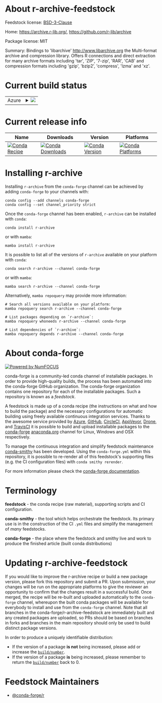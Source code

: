 About r-archive-feedstock
=========================

Feedstock license: [BSD-3-Clause](https://github.com/conda-forge/r-archive-feedstock/blob/main/LICENSE.txt)

Home: https://archive.r-lib.org/, https://github.com/r-lib/archive

Package license: MIT

Summary: Bindings to 'libarchive' <http://www.libarchive.org> the Multi-format archive and compression library. Offers R connections and direct extraction for many archive formats including 'tar', 'ZIP', '7-zip', 'RAR', 'CAB' and compression formats including 'gzip', 'bzip2', 'compress', 'lzma' and 'xz'.

Current build status
====================


<table>
    
  <tr>
    <td>Azure</td>
    <td>
      <details>
        <summary>
          <a href="https://dev.azure.com/conda-forge/feedstock-builds/_build/latest?definitionId=19798&branchName=main">
            <img src="https://dev.azure.com/conda-forge/feedstock-builds/_apis/build/status/r-archive-feedstock?branchName=main">
          </a>
        </summary>
        <table>
          <thead><tr><th>Variant</th><th>Status</th></tr></thead>
          <tbody><tr>
              <td>linux_64_r_base4.2</td>
              <td>
                <a href="https://dev.azure.com/conda-forge/feedstock-builds/_build/latest?definitionId=19798&branchName=main">
                  <img src="https://dev.azure.com/conda-forge/feedstock-builds/_apis/build/status/r-archive-feedstock?branchName=main&jobName=linux&configuration=linux%20linux_64_r_base4.2" alt="variant">
                </a>
              </td>
            </tr><tr>
              <td>linux_64_r_base4.3</td>
              <td>
                <a href="https://dev.azure.com/conda-forge/feedstock-builds/_build/latest?definitionId=19798&branchName=main">
                  <img src="https://dev.azure.com/conda-forge/feedstock-builds/_apis/build/status/r-archive-feedstock?branchName=main&jobName=linux&configuration=linux%20linux_64_r_base4.3" alt="variant">
                </a>
              </td>
            </tr>
          </tbody>
        </table>
      </details>
    </td>
  </tr>
</table>

Current release info
====================

| Name | Downloads | Version | Platforms |
| --- | --- | --- | --- |
| [![Conda Recipe](https://img.shields.io/badge/recipe-r--archive-green.svg)](https://anaconda.org/conda-forge/r-archive) | [![Conda Downloads](https://img.shields.io/conda/dn/conda-forge/r-archive.svg)](https://anaconda.org/conda-forge/r-archive) | [![Conda Version](https://img.shields.io/conda/vn/conda-forge/r-archive.svg)](https://anaconda.org/conda-forge/r-archive) | [![Conda Platforms](https://img.shields.io/conda/pn/conda-forge/r-archive.svg)](https://anaconda.org/conda-forge/r-archive) |

Installing r-archive
====================

Installing `r-archive` from the `conda-forge` channel can be achieved by adding `conda-forge` to your channels with:

```
conda config --add channels conda-forge
conda config --set channel_priority strict
```

Once the `conda-forge` channel has been enabled, `r-archive` can be installed with `conda`:

```
conda install r-archive
```

or with `mamba`:

```
mamba install r-archive
```

It is possible to list all of the versions of `r-archive` available on your platform with `conda`:

```
conda search r-archive --channel conda-forge
```

or with `mamba`:

```
mamba search r-archive --channel conda-forge
```

Alternatively, `mamba repoquery` may provide more information:

```
# Search all versions available on your platform:
mamba repoquery search r-archive --channel conda-forge

# List packages depending on `r-archive`:
mamba repoquery whoneeds r-archive --channel conda-forge

# List dependencies of `r-archive`:
mamba repoquery depends r-archive --channel conda-forge
```


About conda-forge
=================

[![Powered by
NumFOCUS](https://img.shields.io/badge/powered%20by-NumFOCUS-orange.svg?style=flat&colorA=E1523D&colorB=007D8A)](https://numfocus.org)

conda-forge is a community-led conda channel of installable packages.
In order to provide high-quality builds, the process has been automated into the
conda-forge GitHub organization. The conda-forge organization contains one repository
for each of the installable packages. Such a repository is known as a *feedstock*.

A feedstock is made up of a conda recipe (the instructions on what and how to build
the package) and the necessary configurations for automatic building using freely
available continuous integration services. Thanks to the awesome service provided by
[Azure](https://azure.microsoft.com/en-us/services/devops/), [GitHub](https://github.com/),
[CircleCI](https://circleci.com/), [AppVeyor](https://www.appveyor.com/),
[Drone](https://cloud.drone.io/welcome), and [TravisCI](https://travis-ci.com/)
it is possible to build and upload installable packages to the
[conda-forge](https://anaconda.org/conda-forge) [anaconda.org](https://anaconda.org/)
channel for Linux, Windows and OSX respectively.

To manage the continuous integration and simplify feedstock maintenance
[conda-smithy](https://github.com/conda-forge/conda-smithy) has been developed.
Using the ``conda-forge.yml`` within this repository, it is possible to re-render all of
this feedstock's supporting files (e.g. the CI configuration files) with ``conda smithy rerender``.

For more information please check the [conda-forge documentation](https://conda-forge.org/docs/).

Terminology
===========

**feedstock** - the conda recipe (raw material), supporting scripts and CI configuration.

**conda-smithy** - the tool which helps orchestrate the feedstock.
                   Its primary use is in the construction of the CI ``.yml`` files
                   and simplify the management of *many* feedstocks.

**conda-forge** - the place where the feedstock and smithy live and work to
                  produce the finished article (built conda distributions)


Updating r-archive-feedstock
============================

If you would like to improve the r-archive recipe or build a new
package version, please fork this repository and submit a PR. Upon submission,
your changes will be run on the appropriate platforms to give the reviewer an
opportunity to confirm that the changes result in a successful build. Once
merged, the recipe will be re-built and uploaded automatically to the
`conda-forge` channel, whereupon the built conda packages will be available for
everybody to install and use from the `conda-forge` channel.
Note that all branches in the conda-forge/r-archive-feedstock are
immediately built and any created packages are uploaded, so PRs should be based
on branches in forks and branches in the main repository should only be used to
build distinct package versions.

In order to produce a uniquely identifiable distribution:
 * If the version of a package **is not** being increased, please add or increase
   the [``build/number``](https://docs.conda.io/projects/conda-build/en/latest/resources/define-metadata.html#build-number-and-string).
 * If the version of a package **is** being increased, please remember to return
   the [``build/number``](https://docs.conda.io/projects/conda-build/en/latest/resources/define-metadata.html#build-number-and-string)
   back to 0.

Feedstock Maintainers
=====================

* [@conda-forge/r](https://github.com/conda-forge/r/)

